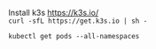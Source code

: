 Install k3s https://k3s.io/  
`curl -sfL https://get.k3s.io | sh -`  

`kubectl get pods --all-namespaces`
